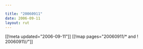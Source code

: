 ```yaml
---

title: "20060911"
date: 2006-09-11
layout: rut
---
```


[[!meta updated="2006-09-11"]]
[[!map pages="20060911/* and ! 20060911/*/*"]]
